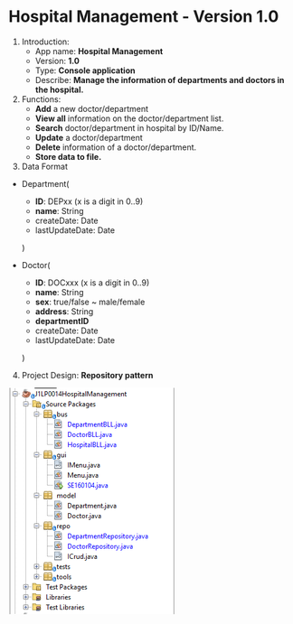# Hospital Management - Version 1.0

1. Introduction:
    - App name: **Hospital Management**
    - Version: **1.0**
    - Type: **Console application**
    - Describe: **Manage the information of departments and doctors in the hospital.**
2. Functions:
    - **Add** a new doctor/department
    - **View all** information on the doctor/department list.
    - **Search** doctor/department in hospital by ID/Name.
    - **Update** a doctor/department
    - **Delete** information of a doctor/department.
    - **Store data to file.**
3. Data Format
- Department(
    - **ID**: DEPxx (x is a digit in 0..9)
    - **name**: String
    - createDate: Date
    - lastUpdateDate: Date
    
    )
    
- Doctor(
    - **ID**: DOCxxx (x is a digit in 0..9)
    - **name**: String
    - **sex**: true/false ~ male/female
    - **address**: String
    - **departmentID**
    - createDate: Date
    - lastUpdateDate: Date
    
    )
    
4. Project Design: **Repository pattern**

![Untitled](./designpattern.png)

